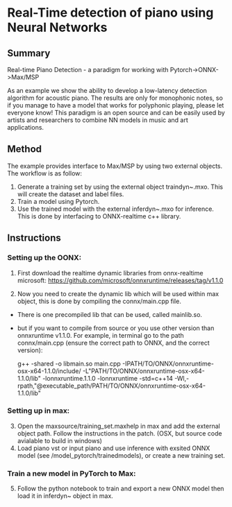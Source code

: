 
# Real-Time detection of piano using Neural Networks

## Summary
Real-time Piano Detection - a paradigm for working with Pytorch->ONNX->Max/MSP

As an example we show the ability to develop a low-latency detection algorithm for acoustic piano. 
The results are only for monophonic notes, so if you manage to have a model that works for polyphonic playing, please let everyone know!
This paradigm is an open source and can be easily used by artists and researchers to combine NN models
in music and art applications.

## Method

The example provides interface to Max/MSP by using two external objects. The workflow is as follow:

1. Generate a training set by using the external object traindyn~.mxo. This will create the dataset and label files.
2. Train a model using Pytorch.
3. Use the trained model with the external inferdyn~.mxo for inference. This is done by interfacing to ONNX-realtime c++ library. 


## Instructions 

### Setting up the OONX: 
1. First download the realtime dynamic libraries from onnx-realtime microsoft:     https://github.com/microsoft/onnxruntime/releases/tag/v1.1.0 

2. Now you need to create the dynamic lib which will be used within max object, this is done by compiling the connx/main.cpp file.
- There is one precompiled lib that can be used, called mainlib.so.
- but if you want to compile from source or you use other version than onnxruntime v1.1.0.
    For example, in terminal go to the path connx/main.cpp  (ensure the correct path to ONNX, and the correct   
    version):

    g++ -shared -o libmain.so main.cpp -IPATH/TO/ONNX/onnxruntime-osx-x64-1.1.0/include/ -L"PATH/TO/ONNX/onnxruntime-osx-x64-     1.1.0/lib" -lonnxruntime.1.1.0 -lonnxruntime -std=c++14 -Wl,-rpath,"@executable_path/PATH/TO/ONNX/onnxruntime-osx-x64-    
    1.1.0/lib"


### Setting up in max: 
3. Open the maxsource/training_set.maxhelp in max and add the external object path. Follow the instructions in the patch.
(OSX, but source code avialable to build in windows)
4. Load piano vst or input piano and use inference with exsited ONNX model (see /model_pytorch/trainedmodels), or create a new training set.

### Train a new model in PyTorch to Max:
5. Follow the python notebook to train and export a new ONNX model then load it in inferdyn~ object in max.


